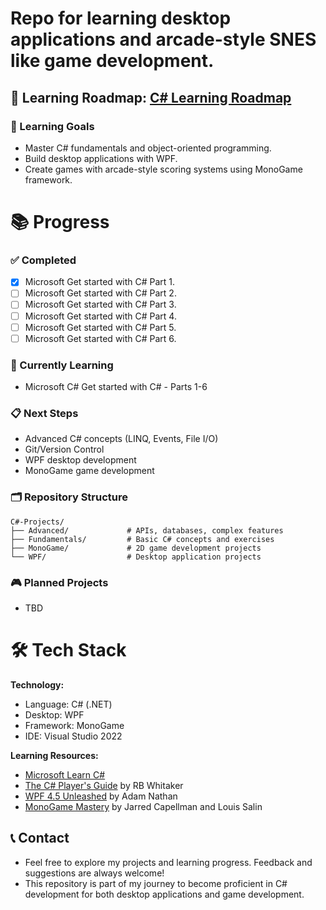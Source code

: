 # Repo for learning desktop applications and arcade-style SNES like game development.
📖 **Learning Roadmap:** [C# Learning Roadmap](./C%23%20Learning%20Roadmap.md)
---
### 🎯 Learning Goals
- Master C# fundamentals and object-oriented programming.
- Build desktop applications with WPF.
- Create games with arcade-style scoring systems using MonoGame framework.

# 📚 Progress

### ✅ Completed
- [x] Microsoft Get started with C# Part 1.
- [ ] Microsoft Get started with C# Part 2.
- [ ] Microsoft Get started with C# Part 3.
- [ ] Microsoft Get started with C# Part 4.
- [ ] Microsoft Get started with C# Part 5.
- [ ] Microsoft Get started with C# Part 6.

### 🚧 Currently Learning
- Microsoft C# Get started with C# - Parts 1-6

### 📋 Next Steps
- Advanced C# concepts (LINQ, Events, File I/O)
- Git/Version Control
- WPF desktop development
- MonoGame game development

### 🗂️ Repository Structure
```
C#-Projects/
├── Advanced/             # APIs, databases, complex features
├── Fundamentals/         # Basic C# concepts and exercises
├── MonoGame/             # 2D game development projects
└── WPF/                  # Desktop application projects
```
### 🎮 Planned Projects
- TBD

# 🛠️ Tech Stack
**Technology:**
- Language: C# (.NET)
- Desktop: WPF
- Framework: MonoGame
- IDE: Visual Studio 2022

**Learning Resources:**
- [Microsoft Learn C#](https://learn.microsoft.com/en-us/collections/yz26f8y64n7k07)
- [The C# Player's Guide](https://www.amazon.com/C-Players-Guide-5th/dp/0985580151) by RB Whitaker
- [WPF 4.5 Unleashed](https://www.amazon.com/WPF-4-5-Unleashed-Adam-Nathan/dp/0672336979?dib=eyJ2IjoiMSJ9.N7dWjTadWzA7oSHz1vjk9Y_jL2bR4GdVEwCkh7gZvrA.DrFR6vy_tTNHcznlCbR-HslPmSh2SjI-iz0gY596mmc&dib_tag=se&keywords=WPF+4.5+Unleashed&qid=1754194266&sr=8-1) by Adam Nathan
- [MonoGame Mastery](https://www.amazon.com/MonoGame-Mastery-Multi-Platform-Reusable-Engine/dp/1484263081) by Jarred Capellman and Louis Salin

## 📞 Contact
- Feel free to explore my projects and learning progress. Feedback and suggestions are always welcome!
- This repository is part of my journey to become proficient in C# development for both desktop applications and game development.
